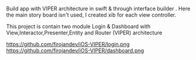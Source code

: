 Build app with VIPER architecture in swift & through interface builder . Here the main story board isn't used, I created xib for each view controller. 

This project is contain two module Login & Dashboard with View,Interactor,Presenter,Entity and Router (VIPER) architecture

https://github.com/firojandev/iOS-VIPER/login.png
https://github.com/firojandev/iOS-VIPER/dashboard.png 
